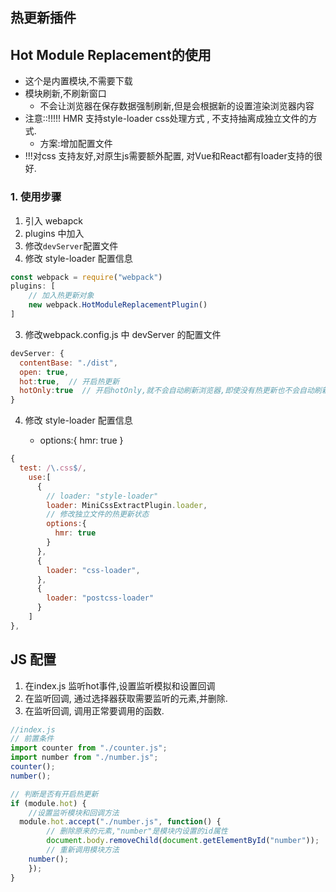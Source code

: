 ## 热更新插件

## Hot Module Replacement的使用

- 这个是内置模块,不需要下载
- 模块刷新,不刷新窗口
  - 不会让浏览器在保存数据强制刷新,但是会根据新的设置渲染浏览器内容
- 注意::!!!!!  HMR 支持style-loader css处理方式 , 不支持抽离成独立文件的方式.
  - 方案:增加配置文件
- !!!对css 支持友好,对原生js需要额外配置, 对Vue和React都有loader支持的很好.

### 1. 使用步骤

1. 引入 webapck
2. plugins 中加入
3. 修改`devServer`配置文件
4. 修改 style-loader 配置信息

~~~js
const webpack = require("webpack")
plugins: [
    // 加入热更新对象
    new webpack.HotModuleReplacementPlugin()
]
~~~

3. 修改webpack.config.js 中 devServer 的配置文件

~~~js
devServer: {
  contentBase: "./dist",
  open: true,
  hot:true,  // 开启热更新 
  hotOnly:true  // 开启hotOnly,就不会自动刷新浏览器,即使没有热更新也不会自动刷新
}
~~~

4. 修改 style-loader 配置信息

   - options:{  hmr: true }

```js
{
  test: /\.css$/,
    use:[
      {
        // loader: "style-loader"
        loader: MiniCssExtractPlugin.loader,
        // 修改独立文件的热更新状态
        options:{
          hmr: true
        }
      },
      {
        loader: "css-loader",
      },
      {
        loader: "postcss-loader"
      }
    ]
},
```



## JS 配置

1. 在index.js 监听hot事件,设置监听模拟和设置回调 
2. 在监听回调, 通过选择器获取需要监听的元素,并删除.
3. 在监听回调, 调用正常要调用的函数.

~~~js
//index.js
// 前置条件
import counter from "./counter.js"; 
import number from "./number.js";
counter();
number();

// 判断是否有开启热更新
if (module.hot) { 
	//设置监听模块和回调方法
  module.hot.accept("./number.js", function() {
		// 删除原来的元素,"number"是模块内设置的id属性
		document.body.removeChild(document.getElementById("number")); 
		// 重新调用模块方法
    number();
	});
}
~~~
